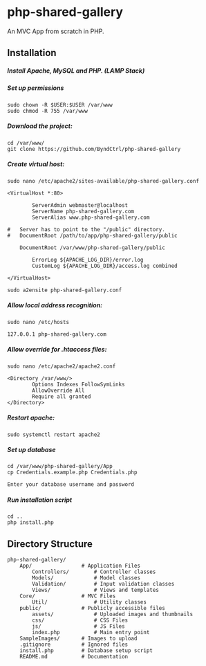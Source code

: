 # php-shared-gallery

An MVC App from scratch in PHP.

## Installation

##### Install Apache, MySQL and PHP. (LAMP Stack)

##### Set up permissions
```
sudo chown -R $USER:$USER /var/www
sudo chmod -R 755 /var/www
```

##### Download the project:
```
cd /var/www/
git clone https://github.com/ByndCtrl/php-shared-gallery
```

##### Create virtual host: 
```
sudo nano /etc/apache2/sites-available/php-shared-gallery.conf
```

```
<VirtualHost *:80>

        ServerAdmin webmaster@localhost
        ServerName php-shared-gallery.com
        ServerAlias www.php-shared-gallery.com
        
# 	Server has to point to the "/public" directory.
#	DocumentRoot /path/to/app/php-shared-gallery/public
	
	DocumentRoot /var/www/php-shared-gallery/public

        ErrorLog ${APACHE_LOG_DIR}/error.log
        CustomLog ${APACHE_LOG_DIR}/access.log combined

</VirtualHost>
```

```
sudo a2ensite php-shared-gallery.conf
```

##### Allow local address recognition:
 ```
sudo nano /etc/hosts
```

```
127.0.0.1 php-shared-gallery.com
```

##### Allow override for .htaccess files:
```
sudo nano /etc/apache2/apache2.conf
```

```
<Directory /var/www/>
        Options Indexes FollowSymLinks
        AllowOverride All
        Require all granted
</Directory>
```

##### Restart apache:
```
sudo systemctl restart apache2
```

##### Set up database
```
cd /var/www/php-shared-gallery/App
cp Credentials.example.php Credentials.php

Enter your database username and password
```

##### Run installation script
```
cd ..
php install.php
```

## Directory Structure

```
php-shared-gallery/
    App/                # Application Files
        Controllers/        # Controller classes
        Models/             # Model classes
        Validation/         # Input validation classes
        Views/              # Views and templates
    Core/               # MVC Files
        Util/               # Utility classes
    public/             # Publicly accessible files
        assets/             # Uploaded images and thumbnails
        css/                # CSS Files
        js/                 # JS Files
        index.php           # Main entry point
    SampleImages/       # Images to upload
    .gitignore          # Ignored files
    install.php         # Database setup script
    README.md           # Documentation
```

